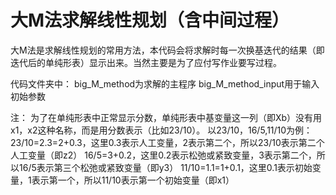 # 大M法求解线性规划（含中间过程）

大M法是求解线性规划的常用方法，本代码会将求解时每一次换基迭代的结果（即迭代后的单纯形表）显示出来。当然主要是为了应付写作业要写过程。

代码文件夹中：
big_M_method为求解的主程序
big_M_method_input用于输入初始参数

注：
为了在单纯形表中正常显示分数，单纯形表中基变量这一列（即Xb）没有用x1，x2这种名称，而是用分数表示（比如23/10）。
以23/10，16/5,11/10为例：
23/10=2.3=2+0.3，这里0.3表示人工变量，2表示第二个，所以23/10表示第二个人工变量（即z2）
16/5=3+0.2，这里0.2表示松弛或紧致变量，3表示第二个，所以16/5表示第三个松弛或紧致变量（即y3）
11/10=1.1=1+0.1，这里0.1表示初始变量，1表示第一个，所以11/10表示第一个初始变量（即x1）
